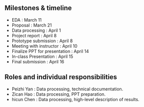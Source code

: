 ## Milestones & timeline

* EDA : March 11
* Proposal : March 21
* Data processing : April 1
* Project report : April 8
* Prototype submission : April 8
* Meeting with instructor : April 10
* Finalize PPT for presentation : April 14
* In-class Presentation : April 15
* Final submission : April 16

## Roles and individual responsibilities

* Peizhi Yan : Data processing, technical documentation.
* Zican Hao : Data processing, PPT preparation.
* hicun Chen : Data processing, high-level description of results.
